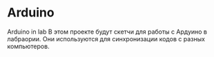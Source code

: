 # Arduino
Arduino in lab
В этом проекте будут скетчи для работы с Ардуино в лабраории. Они используются для синхронизации кодов с разных компьютеров.
